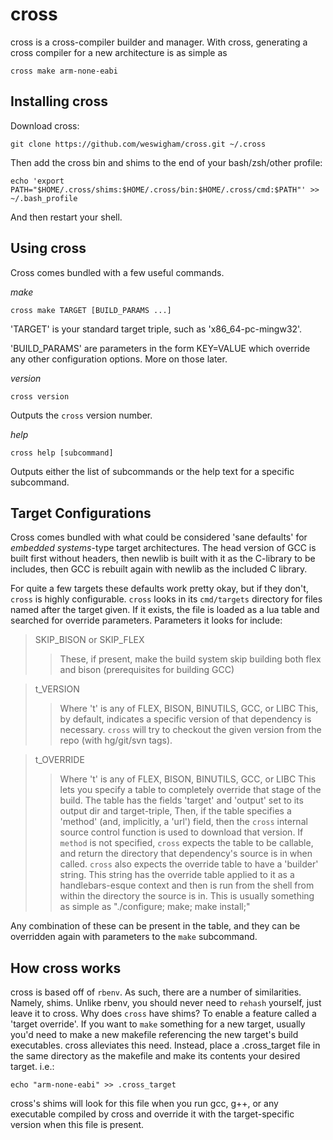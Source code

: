 cross
=====

cross is a cross-compiler builder and manager. With cross, generating a 
cross compiler for a new architecture is as simple as
```
cross make arm-none-eabi
```

Installing cross
----------------

Download cross:
```
git clone https://github.com/weswigham/cross.git ~/.cross
```

Then add the cross bin and shims to the end of your bash/zsh/other profile:
```
echo 'export PATH="$HOME/.cross/shims:$HOME/.cross/bin:$HOME/.cross/cmd:$PATH"' >> ~/.bash_profile
```

And then restart your shell.

Using cross
-----------
Cross comes bundled with a few useful commands.

_make_
```
cross make TARGET [BUILD_PARAMS ...]
```
'TARGET' is your standard target triple, such as 'x86_64-pc-mingw32'.

'BUILD_PARAMS' are parameters in the form KEY=VALUE which override any other configuration options. More on those later.

_version_
```
cross version
```
Outputs the `cross` version number.

_help_
```
cross help [subcommand]
```
Outputs either the list of subcommands or the help text for a specific subcommand.

Target Configurations
---------------------
Cross comes bundled with what could be considered 'sane defaults' for _embedded systems_-type target architectures. The head version of 
GCC is built first without headers, then newlib is built with it as the C-library to be includes, then GCC is rebuilt again 
with newlib as the included C library.

For quite a few targets these defaults work pretty okay, but if they don't, `cross` is highly configurable. 
`cross` looks in its `cmd/targets` directory for files named after the target given. If it exists, the file is loaded
as a lua table and searched for override parameters. Parameters it looks for include:

>SKIP_BISON or SKIP_FLEX
>>These, if present, make the build system skip building both flex and bison (prerequisites for building GCC)

>t_VERSION
>>Where 't' is any of FLEX, BISON, BINUTILS, GCC, or LIBC 
>>This, by default, indicates a specific version of that dependency is necessary. `cross` will try to checkout the given version from the repo (with hg/git/svn tags).

>t_OVERRIDE 
>>Where 't' is any of FLEX, BISON, BINUTILS, GCC, or LIBC 
>>This lets you specify a table to completely override that stage of the build.
>>The table has the fields 'target' and 'output' set to its output dir and target-triple,
>>Then, if the table specifies a 'method' (and, implicitly, a 'url') field, then
>>the `cross` internal source control function is used to download that version.
>>If `method` is not specified, `cross` expects the table to be callable, and return the directory that dependency's source is in when called. 
>>`cross` also expects the override table to have a 'builder' string. This string has the override table applied to it as a handlebars-esque context
>>and then is run from the shell from within the directory the source is in. This is usually something as simple as
>> "./configure; make; make install;"

Any combination of these can be present in the table, and they can be overridden again with parameters to the `make` subcommand.


How cross works
---------------
cross is based off of `rbenv`. As such, there are a number of similarities. Namely, shims. Unlike rbenv, you should never need 
to `rehash` yourself, just leave it to cross. Why does `cross` have shims? To enable a feature called a 'target override'. If you
want to `make` something for a new target, usually you'd need to make a new makefile referencing the new target's build executables.
cross alleviates this need. Instead, place a .cross_target file in the same directory as the makefile and make its contents your desired target.
i.e.:
```
echo "arm-none-eabi" >> .cross_target
```
cross's shims will look for this file when you run gcc, g++, or any executable compiled by cross and override it with the target-specific version when this file is present.